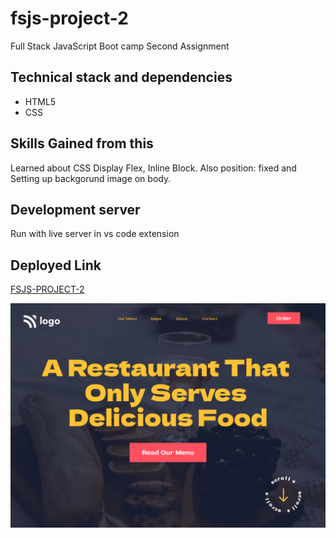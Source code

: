 # fsjs-project-2
Full Stack JavaScript Boot camp Second Assignment 

## Technical stack and dependencies
- HTML5
- CSS

## Skills Gained from this
Learned about CSS Display Flex, Inline Block. Also position: fixed and Setting up backgorund image on body. 


## Development server
Run with live server in vs code extension 

## Deployed Link
[FSJS-PROJECT-2](https://fsja-dechopra-project-2.netlify.app/)

![alt text](./2.png)

